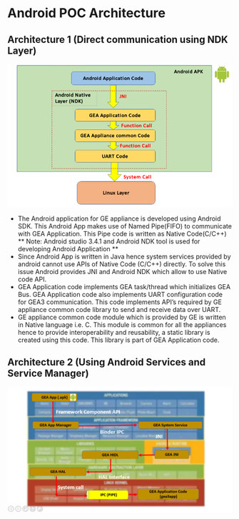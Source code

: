 
# Android POC Architecture

## Architecture 1 (Direct communication using NDK Layer)
![Architecture 1](Images/Image1.png)

* The Android application for GE appliance is developed using Android SDK. This Android App makes use of Named Pipe(FIFO) to communicate with GEA Application.
This Pipe code is written as Native Code(C/C++)  
** Note: Android studio 3.4.1 and Android NDK tool is used for developing Android Application **
* Since Android App is written in Java hence system services provided by android cannot use APIs of Native Code (C/C++) directly. 
To solve this issue Android provides JNI and Android NDK which allow to use Native code API.
* GEA Application code implements GEA task/thread which initializes GEA Bus. GEA Application code also implements UART configuration code for GEA3 communication. This code implements API’s required by GE appliance common code library to send and receive data over UART. 
* GE appliance common code module which is provided by GE is written in Native language i.e. C. This module is common for all the appliances hence to provide interoperability and reusability, a static library is created using this code. This library is part of GEA Application code.

## Architecture 2 (Using Android Services and Service Manager)
![Architecture 2](Images/Image2.png)

